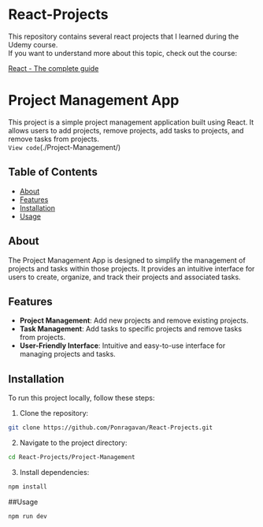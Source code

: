 # React-Projects

This repository contains several react projects that I learned during the Udemy course.<br>
If you want to understand more about this topic, check out the course:

[React - The complete guide](https://www.udemy.com/course/react-the-complete-guide-incl-redux/)

# Project Management App

This project is a simple project management application built using React. It allows users to add projects, remove projects, add tasks to projects, and remove tasks from projects.<br>
`View code`(./Project-Management/)

## Table of Contents
- [About](#about)
- [Features](#features)
- [Installation](#installation)
- [Usage](#usage)

## About

The Project Management App is designed to simplify the management of projects and tasks within those projects. It provides an intuitive interface for users to create, organize, and track their projects and associated tasks.

## Features

- **Project Management**: Add new projects and remove existing projects.
- **Task Management**: Add tasks to specific projects and remove tasks from projects.
- **User-Friendly Interface**: Intuitive and easy-to-use interface for managing projects and tasks.

## Installation

To run this project locally, follow these steps:

1. Clone the repository:

```bash
git clone https://github.com/Ponragavan/React-Projects.git
```

2. Navigate to the project directory:

```bash
cd React-Projects/Project-Management
```

3. Install dependencies:

```bash
npm install
```

##Usage

```bash
npm run dev
```

